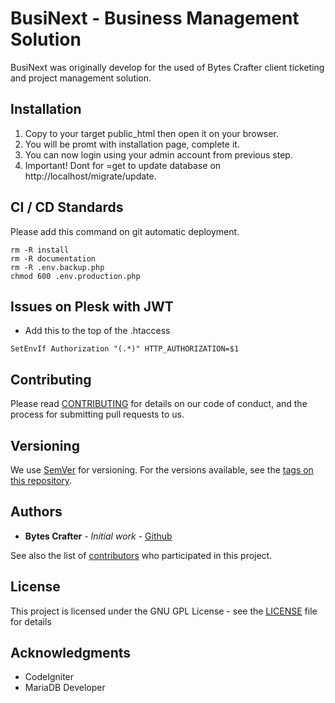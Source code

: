 # BusiNext - Business Management Solution

BusiNext was originally develop for the used of Bytes Crafter client ticketing and project management solution.

## Installation

1. Copy to your target public_html then open it on your browser.
2. You will be promt with installation page, complete it.
3. You can now login using your admin account from previous step.
4. Important! Dont for =get to update database on http://localhost/migrate/update.

## CI / CD Standards

Please add this command on git automatic deployment.

```
rm -R install
rm -R documentation
rm -R .env.backup.php
chmod 600 .env.production.php
```

## Issues on Plesk with JWT
- Add this to the top of the .htaccess
```
SetEnvIf Authorization "(.*)" HTTP_AUTHORIZATION=$1
```

## Contributing

Please read [CONTRIBUTING](CONTRIBUTING) for details on our code of conduct, and the process for submitting pull requests to us.

## Versioning

We use [SemVer](http://semver.org/) for versioning. For the versions available, see the [tags on this repository](https://github.com//BytesCrafter/BusiNext/tags). 

## Authors

* **Bytes Crafter** - *Initial work* - [Github](https://github.com/BytesCrafter)

See also the list of [contributors](https://github.com//BytesCrafter/BusiNext/graphs/contributors) who participated in this project.

## License

This project is licensed under the GNU GPL License - see the [LICENSE](LICENSE) file for details

## Acknowledgments

* CodeIgniter
* MariaDB Developer
